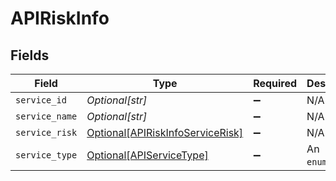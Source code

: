 # APIRiskInfo


## Fields

| Field                                                                             | Type                                                                              | Required                                                                          | Description                                                                       |
| --------------------------------------------------------------------------------- | --------------------------------------------------------------------------------- | --------------------------------------------------------------------------------- | --------------------------------------------------------------------------------- |
| `service_id`                                                                      | *Optional[str]*                                                                   | :heavy_minus_sign:                                                                | N/A                                                                               |
| `service_name`                                                                    | *Optional[str]*                                                                   | :heavy_minus_sign:                                                                | N/A                                                                               |
| `service_risk`                                                                    | [Optional[APIRiskInfoServiceRisk]](../../models/shared/apiriskinfoservicerisk.md) | :heavy_minus_sign:                                                                | N/A                                                                               |
| `service_type`                                                                    | [Optional[APIServiceType]](../../models/shared/apiservicetype.md)                 | :heavy_minus_sign:                                                                | An `enum`eration.                                                                 |